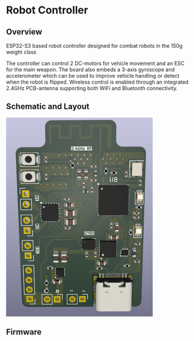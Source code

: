 # Robot Controller

## Overview
ESP32-S3 based robot controller designed for combat robots in the 150g weight class

The controller can control 2 DC-motors for vehicle movement and an ESC for the main weapon. The board also embeds a 3-axis gyroscope and accelerometer which can be used to improve vehicle handling or detect when the robot is flipped. Wireless control is enabled through an integrated 2.4GHz PCB-antenna supporting both WiFi and Bluetooth connectivity. 

## Schematic and Layout

<div style="display: flex; gap: 20px;">
    <img src="PCB/img/layout.png" alt="3D render of the top side" width="400"/>
    <!--<img src="PCB/img/render_blue.png" alt="3D render of the bottom side" width="400"/>-->
</div>

## Firmware

